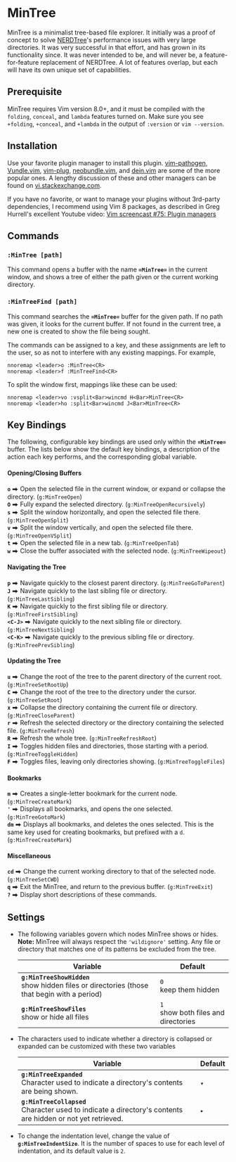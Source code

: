 # MinTree

MinTree is a minimalist tree-based file explorer. It initially was a proof of concept to solve [NERDTree](https://github.com/scrooloose/nerdtree)'s performance issues with very large directories. It was very successful in that effort, and has grown in its functionality since. It was never intended to be, and will never be, a feature-for-feature replacement of NERDTree. A lot of features overlap, but each will have its own unique set of capabilities.

## Prerequisite

MinTree requires Vim version 8.0+, and it must be compiled with the `folding`, `conceal`, and `lambda` features turned on. Make sure you see `+folding`, `+conceal`, and `+lambda` in the output of `:version` or `vim --version`.

## Installation

Use your favorite plugin manager to install this plugin. [vim-pathogen](https://github.com/tpope/vim-pathogen), [Vundle.vim](https://github.com/VundleVim/Vundle.vim), [vim-plug](https://github.com/junegunn/vim-plug), [neobundle.vim](https://github.com/Shougo/neobundle.vim), and [dein.vim](https://github.com/Shougo/dein.vim) are some of the more popular ones. A lengthy discussion of these and other managers can be found on [vi.stackexchange.com](https://vi.stackexchange.com/questions/388/what-is-the-difference-between-the-vim-plugin-managers).

If you have no favorite, or want to manage your plugins without 3rd-party dependencies, I recommend using Vim 8 packages, as described in Greg Hurrell's excellent Youtube video: [Vim screencast #75: Plugin managers](https://www.youtube.com/watch?v=X2_R3uxDN6g)

## Commands

### `:MinTree [path]`
This command opens a buffer with the name **`=MinTree=`** in the current window, and shows a tree of either the path given or the current working directory.

### `:MinTreeFind [path]`
This command searches the **`=MinTree=`** buffer for the given path. If no path was given, it looks for the current buffer. If not found in the current tree, a new one is created to show the file being sought.

The commands can be assigned to a key, and these assignments are left to the user, so as not to interfere with any existing mappings. For example,

```vim
nnoremap <leader>o :MinTree<CR>
nnoremap <leader>f :MinTreeFind<CR>
```

To split the window first, mappings like these can be used:

```vim
nnoremap <leader>vo :vsplit<Bar>wincmd H<Bar>MinTree<CR>
nnoremap <leader>ho :split<Bar>wincmd J<Bar>MinTree<CR>
```

## Key Bindings

The following, configurable key bindings are used only within the **`=MinTree=`** buffer. The lists below show the default key bindings, a description of the action each key performs, and the corresponding global variable.

#### Opening/Closing Buffers
**`o`** ⮕ Open the selected file in the current window, or expand or collapse the directory. (`g:MinTreeOpen`)
<br>**`O`** ⮕ Fully expand the selected directory. (`g:MinTreeOpenRecursively`)
<br>**`s`** ⮕ Split the window horizontally, and open the selected file there. (`g:MinTreeOpenSplit`)
<br>**`v`** ⮕ Split the window vertically, and open the selected file there. (`g:MinTreeOpenVSplit`)
<br>**`t`** ⮕ Open the selected file in a new tab. (`g:MinTreeOpenTab`)
<br>**`w`** ⮕ Close the buffer associated with the selected node. (`g:MinTreeWipeout`)
#### Navigating the Tree
**`p`** ⮕ Navigate quickly to the closest parent directory. (`g:MinTreeGoToParent`)
<br>**`J`** ⮕ Navigate quickly to the last sibling file or directory. (`g:MinTreeLastSibling`)
<br>**`K`** ⮕ Navigate quickly to the first sibling file or directory. (`g:MinTreeFirstSibling`)
<br>**`<C-J>`** ⮕ Navigate quickly to the next sibling file or directory. (`g:MinTreeNextSibling`)
<br>**`<C-K>`** ⮕ Navigate quickly to the previous sibling file or directory. (`g:MinTreePrevSibling`)
#### Updating the Tree
**`u`** ⮕ Change the root of the tree to the parent directory of the current root. (`g:MinTreeSetRootUp`)
<br>**`C`** ⮕ Change the root of the tree to the directory under the cursor. (`g:MinTreeSetRoot`)
<br>**`x`** ⮕ Collapse the directory containing the current file or directory. (`g:MinTreeCloseParent`)
<br>**`r`** ⮕ Refresh the selected directory or the directory containing the selected file. (`g:MinTreeRefresh`)
<br>**`R`** ⮕ Refresh the whole tree. (`g:MinTreeRefreshRoot`)
<br>**`I`** ⮕ Toggles hidden files and directories, those starting with a period. (`g:MinTreeToggleHidden`)
<br>**`F`** ⮕ Toggles files, leaving only directories showing. (`g:MinTreeToggleFiles`)
#### Bookmarks
**`m`** ⮕ Creates a single-letter bookmark for the current node. (`g:MinTreeCreateMark`)
<br>**`'`** ⮕ Displays all bookmarks, and opens the one selected. (`g:MinTreeGotoMark`)
<br>**`dm`** ⮕ Displays all bookmarks, and deletes the ones selected. This is the same key used for creating bookmarks, but prefixed with a `d`. (`g:MinTreeCreateMark`)
#### Miscellaneous
**`cd`** ⮕ Change the current working directory to that of the selected node. (`g:MinTreeSetCWD`)
<br>**`q`** ⮕ Exit the MinTree, and return to the previous buffer. (`g:MinTreeExit`)
<br>**`?`** ⮕ Display short descriptions of these commands.

## Settings

* The following variables govern which nodes MinTree shows or hides. **Note:** MinTree will always respect the `'wildignore'` setting. Any file or directory that matches one of its patterns be excluded from the tree.

    Variable | Default
    --- | ---
    **`g:MinTreeShowHidden`**<br>show hidden files or directories (those that begin with a period) | `0`<br>keep them hidden
    **`g:MinTreeShowFiles`**<br>show or hide all files | `1`<br>show both files and directories

* The characters used to indicate whether a directory is collapsed or expanded can be customized with these two variables

    Variable | Default
    --- | ---
    **`g:MinTreeExpanded`**<br>Character used to indicate a directory's contents are being shown. | `▾`
    **`g:MinTreeCollapsed`**<br>Character used to indicate a directory's contents are hidden or not yet retrieved. | `▸`

* To change the indentation level, change the value of **`g:MinTreeIndentSize`**. It is the number of spaces to use for each level of indentation, and its default value is `2`.
